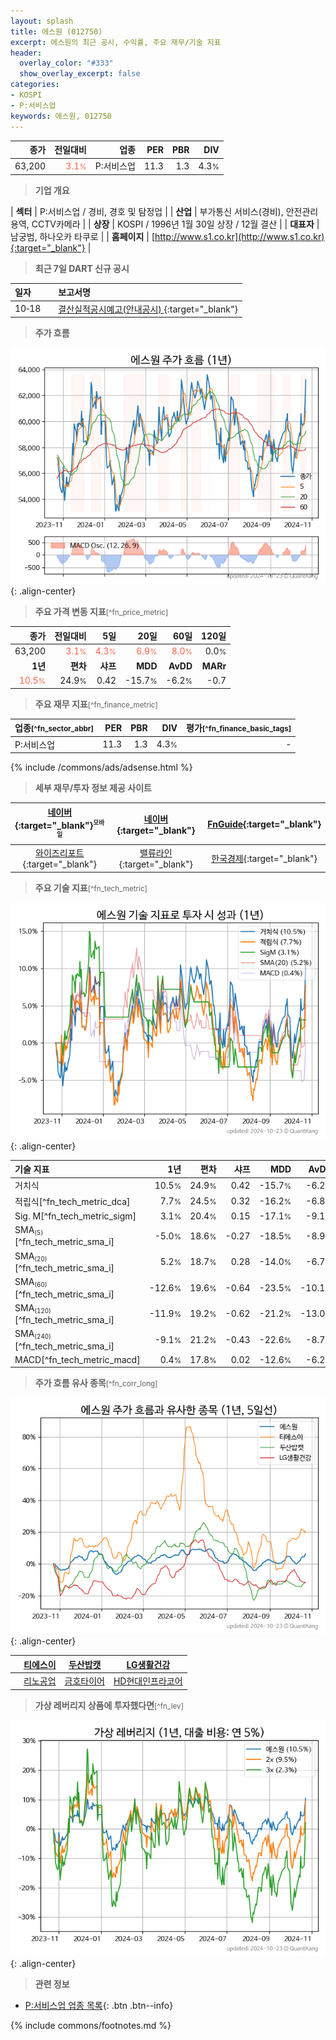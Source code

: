 ```yaml
---
layout: splash
title: 에스원 (012750)
excerpt: 에스원의 최근 공시, 수익률, 주요 재무/기술 지표
header:
  overlay_color: "#333"
  show_overlay_excerpt: false
categories:
- KOSPI
- P:서비스업
keywords: 에스원, 012750
---
```


| **종가** | **전일대비** | **업종** | **PER** | **PBR** | **DIV** |
| -------: | -----------: | -------: | ------: | ------: | ------: |
| 63,200 | <span style="color: tomato">3.1<small>%</small></span> | P:서비스업 | 11.3 | 1.3 | 4.3<small>%</small> |

<!-- more -->


> **기업 개요**<a id="company"></a>

| <span style="white-space:nowrap;">**섹터**</span> | P:서비스업 / 경비, 경호 및 탐정업 |
| <span style="white-space:nowrap;">**산업**</span> | 부가통신 서비스(경비), 안전관리용역, CCTV카메라 |
| <span style="white-space:nowrap;">**상장**</span> | KOSPI / 1996년 1월 30일 상장 / 12월 결산 |
| <span style="white-space:nowrap;">**대표자**</span> | 남궁범, 하나오카 타쿠로 |
| <span style="white-space:nowrap;">**홈페이지**</span> | [http://www.s1.co.kr](http://www.s1.co.kr){:target="_blank"} |


> **최근 7일 DART 신규 공시**<a id="dart"></a>

| **일자** |      | **보고서명** |
| :------- | :--- | :----------- |
| 10&#x2011;18 | | [결산실적공시예고(안내공시)              ](https://dart.fss.or.kr/dsaf001/main.do?rcpNo=20241018800086){:target="_blank"} |


> **주가 흐름**<a id="price"></a>

![012750](/stock/images/012750.png){: .align-center}


> **주요 가격 변동 지표**<small>[^fn_price_metric]</small>

| **종가** | **전일대비** | **5일** | **20일** | **60일** | **120일** |
| -------: | -----------: | ------: | -------: | -------: | --------: |
| 63,200 | <span style="color: tomato">3.1<small>%</small></span> | <span style="color: tomato">4.3<small>%</small></span> | <span style="color: tomato">6.9<small>%</small></span> | <span style="color: tomato">8.0<small>%</small></span> | 0.0<small>%</small> |
| **1년** | **편차** | **샤프** | **MDD** | **AvDD** | **MARr** |
| <span style="color: tomato">10.5<small>%</small></span> | 24.9<small>%</small> | 0.42 | -15.7<small>%</small> | -6.2<small>%</small> | -0.7 |


> **주요 재무 지표**<small>[^fn_finance_metric]</small>

| **업종**<small>[^fn_sector_abbr]</small> | **PER** | **PBR** | **DIV** | **평가**<small>[^fn_finance_basic_tags]</small> |
| :--------------------------------------- | ------: | ------: | ------: | ----------------------------------------------: |
| P:서비스업 | 11.3 | 1.3 | 4.3<small>%</small> | - |



{% include /commons/ads/adsense.html %}

> **세부 재무/투자 정보 제공 사이트**

| [네이버](https://m.stock.naver.com/domestic/stock/012750/finance/summary){:target="_blank"}<sup><small>모바일</small></sup> | [네이버](https://finance.naver.com/item/coinfo.naver?code=012750){:target="_blank"} | [FnGuide](https://comp.fnguide.com/SVO2/ASP/SVD_Invest.asp?gicode=A012750&MenuYn=Y){:target="_blank"} |
| :---: | :---: | :---: |
| [와이즈리포트](https://comp.wisereport.co.kr/company/c1040001.aspx?cmp_cd=012750){:target="_blank"} | [밸류라인](https://www.valueline.co.kr/finance/summary/012750){:target="_blank"} | [한국경제](https://markets.hankyung.com/stock/012750/financial-summary){:target="_blank"} |


> **주요 기술 지표**<small>[^fn_tech_metric]</small>


![012750](/stock/images/012750_tech.png){: .align-center}

| **기술 지표** | **1년** | **편차** | **샤프** | **MDD** | **AvDD** |
| :------------ | ------: | -----------: | -------: | ------: | -------: |
| 거치식 | 10.5<small>%</small> | 24.9<small>%</small> | 0.42 | -15.7<small>%</small> | -6.2<small>%</small> |
| 적립식[^fn_tech_metric_dca] | 7.7<small>%</small> | 24.5<small>%</small> | 0.32 | -16.2<small>%</small> | -6.8<small>%</small> |
| Sig. M[^fn_tech_metric_sigm] | 3.1<small>%</small> | 20.4<small>%</small> | 0.15 | -17.1<small>%</small> | -9.1<small>%</small> |
| SMA<small><sub>(5)</sub></small>[^fn_tech_metric_sma_i] | -5.0<small>%</small> | 18.6<small>%</small> | -0.27 | -18.5<small>%</small> | -8.9<small>%</small> |
| SMA<small><sub>(20)</sub></small>[^fn_tech_metric_sma_i] | 5.2<small>%</small> | 18.7<small>%</small> | 0.28 | -14.0<small>%</small> | -6.7<small>%</small> |
| SMA<small><sub>(60)</sub></small>[^fn_tech_metric_sma_i] | -12.6<small>%</small> | 19.6<small>%</small> | -0.64 | -23.5<small>%</small> | -10.1<small>%</small> |
| SMA<small><sub>(120)</sub></small>[^fn_tech_metric_sma_i] | -11.9<small>%</small> | 19.2<small>%</small> | -0.62 | -21.2<small>%</small> | -13.0<small>%</small> |
| SMA<small><sub>(240)</sub></small>[^fn_tech_metric_sma_i] | -9.1<small>%</small> | 21.2<small>%</small> | -0.43 | -22.6<small>%</small> | -8.7<small>%</small> |
| MACD[^fn_tech_metric_macd] | 0.4<small>%</small> | 17.8<small>%</small> | 0.02 | -12.6<small>%</small> | -6.2<small>%</small> |


> **주가 흐름 유사 종목**<a id="corr"></a><small>[^fn_corr_long]</small>

![012750](/stock/images/012750_corr.png){: .align-center}

|       | [티에스이](/131290/) | [두산밥캣](/241560/) | [LG생활건강](/051900/) |
| :---: | :------------------------------------: | :------------------------------------: | :------------------------------------: |
|       | [리노공업](/058470/) | [금호타이어](/073240/) | [HD현대인프라코어](/042670/) |


> **가상 레버리지 상품에 투자했다면**<a id="2x"></a><small>[^fn_lev]</small>

![012750](/stock/images/012750_2x.png){: .align-center}


> **관련 정보**

- [P:서비스업 업종 목록](/stats/sector/kospi_업종_서비스업_종목/){: .btn .btn--info}

{% include commons/footnotes.md %}